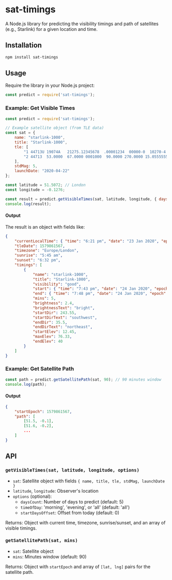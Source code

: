 # sat-timings

A Node.js library for predicting the visibility timings and path of satellites (e.g., Starlink) for a given location and time.

## Installation

```sh
npm install sat-timings
```

## Usage

Require the library in your Node.js project:

```js
const predict = require('sat-timings');
```

### Example: Get Visible Times

```js
const predict = require('sat-timings');

// Example satellite object (from TLE data)
const sat = {
	name: "starlink-1000",
	title: "Starlink-1000",
	tle: [
		"1 44713U 19074A   21275.12345678  .00001234  00000-0  10270-4 0  9991",
		"2 44713  53.0000  67.0000 0001000  90.0000 270.0000 15.05555555    10"
	],
	stdMag: 5,
	launchDate: "2020-04-22"
};

const latitude = 51.5072; // London
const longitude = -0.1276;

const result = predict.getVisibleTimes(sat, latitude, longitude, { daysCount: 5, startDaysOffset: -1 });
console.log(result);
```

#### Output
The result is an object with fields like:

```json
{
	"currentLocalTime": { "time": "6:21 pm", "date": "23 Jan 2020", "epoch": 1579861567 },
	"tleDate": 1579861567,
	"timezone": "Europe/London",
	"sunrise": "5:45 am",
	"sunset": "6:32 pm",
	"timings": [
		{
			"name": "starlink-1000",
			"title": "Starlink-1000",
			"visibility": "good",
			"start": { "time": "7:43 pm", "date": "24 Jan 2020", "epoch": 1579861567 },
			"end": { "time": "7:48 pm", "date": "24 Jan 2020", "epoch": 1579861883 },
			"mins": 5,
			"brightness": 2.4,
			"brightnessText": "bright",
			"startDir": 243.55,
			"startDirText": "southwest",
			"endDir": 35.5,
			"endDirText": "northeast",
			"startElev": 12.45,
			"maxElev": 76.33,
			"endElev": 40
		}
	]
}
```

### Example: Get Satellite Path

```js
const path = predict.getSatellitePath(sat, 90); // 90 minutes window
console.log(path);
```

#### Output
```json
{
	"startEpoch": 1579861567,
	"path": [
		[51.5, -0.1],
		[51.6, -0.2],
		...
	]
}
```

## API

### `getVisibleTimes(sat, latitude, longitude, options)`

- `sat`: Satellite object with fields `{ name, title, tle, stdMag, launchDate }`
- `latitude`, `longitude`: Observer's location
- `options` (optional):
	- `daysCount`: Number of days to predict (default: 5)
	- `timeOfDay`: 'morning', 'evening', or 'all' (default: 'all')
	- `startDaysOffset`: Offset from today (default: 0)

Returns: Object with current time, timezone, sunrise/sunset, and an array of visible timings.

### `getSatellitePath(sat, mins)`

- `sat`: Satellite object
- `mins`: Minutes window (default: 90)

Returns: Object with `startEpoch` and array of `[lat, lng]` pairs for the satellite path.
